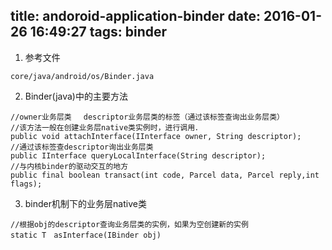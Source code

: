 title: andoroid-application-binder
date: 2016-01-26 16:49:27
tags: binder
---
1.  参考文件
```
core/java/android/os/Binder.java
```
2.  Binder(java)中的主要方法
```
//owner业务层类　 descriptor业务层类的标签（通过该标签查询出业务层类）
//该方法一般在创建业务层native类实例时，进行调用．
public void attachInterface(IInterface owner, String descriptor);
//通过该标签查descriptor询出业务层类
public IInterface queryLocalInterface(String descriptor);
//与内核binder的驱动交互的地方
public final boolean transact(int code, Parcel data, Parcel reply,int flags);
```
3.  binder机制下的业务层native类
```
//根据obj的descriptor查询业务层类的实例，如果为空创建新的实例
static T　asInterface(IBinder obj)
```
